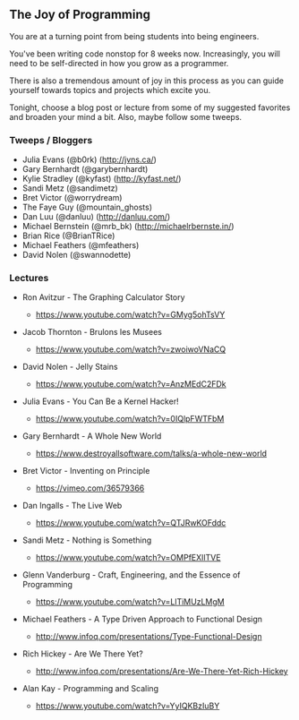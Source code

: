 ## The Joy of Programming

You are at a turning point from being students into being engineers.

You've been writing code nonstop for 8 weeks now. Increasingly, you
will need to be self-directed in how you grow as a programmer.

There is also a tremendous amount of joy in this process as you can
guide yourself towards topics and projects which excite you.

Tonight, choose a blog post or lecture from some of my suggested
favorites and broaden your mind a bit. Also, maybe follow some tweeps.

### Tweeps / Bloggers

* Julia Evans (@b0rk) (http://jvns.ca/)
* Gary Bernhardt (@garybernhardt)
* Kylie Stradley (@kyfast) (http://kyfast.net/)
* Sandi Metz (@sandimetz)
* Bret Victor (@worrydream)
* The Faye Guy (@mountain_ghosts)
* Dan Luu (@danluu) (http://danluu.com/)
* Michael Bernstein (@mrb_bk) (http://michaelrbernste.in/)
* Brian Rice (@BrianTRice)
* Michael Feathers (@mfeathers)
* David Nolen (@swannodette)

### Lectures

* Ron Avitzur - The Graphing Calculator Story
  * https://www.youtube.com/watch?v=GMyg5ohTsVY

* Jacob Thornton - Brulons les Musees
  * https://www.youtube.com/watch?v=zwoiwoVNaCQ

* David Nolen - Jelly Stains
  * https://www.youtube.com/watch?v=AnzMEdC2FDk
  
* Julia Evans - You Can Be a Kernel Hacker!
  * https://www.youtube.com/watch?v=0IQlpFWTFbM

* Gary Bernhardt - A Whole New World
  * https://www.destroyallsoftware.com/talks/a-whole-new-world

* Bret Victor - Inventing on Principle
  * https://vimeo.com/36579366

* Dan Ingalls - The Live Web
  * https://www.youtube.com/watch?v=QTJRwKOFddc

* Sandi Metz - Nothing is Something
  * https://www.youtube.com/watch?v=OMPfEXIlTVE

* Glenn Vanderburg - Craft, Engineering, and the Essence of Programming
  * https://www.youtube.com/watch?v=LlTiMUzLMgM

* Michael Feathers - A Type Driven Approach to Functional Design
  * http://www.infoq.com/presentations/Type-Functional-Design

* Rich Hickey - Are We There Yet?
  * http://www.infoq.com/presentations/Are-We-There-Yet-Rich-Hickey

* Alan Kay - Programming and Scaling
  * https://www.youtube.com/watch?v=YyIQKBzIuBY
